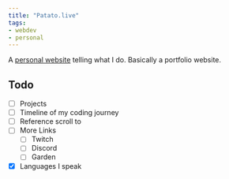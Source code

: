 ```yaml
---
title: "Patato.live"
tags:
- webdev
- personal
---
```


A [personal website](https://patato.live) telling what I do. Basically a portfolio website.

## Todo

- [ ] Projects
- [ ] Timeline of my coding journey
- [ ] Reference scroll to
- [ ] More Links
  - [ ] Twitch	
  - [ ] Discord
  - [ ] Garden
- [x] Languages I speak
